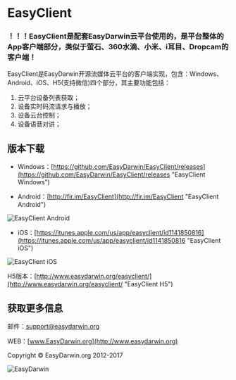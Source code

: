 # EasyClient #

### ！！！EasyClient是配套EasyDarwin云平台使用的，是平台整体的App客户端部分，类似于萤石、360水滴、小米、i耳目、Dropcam的客户端！ ###

EasyClient是EasyDarwin开源流媒体云平台的客户端实现，包含：Windows、Android、iOS、H5(支持微信)四个部分，其主要功能包括：

1. 云平台设备列表获取；
2. 设备实时码流请求与播放；
3. 设备云台控制；
4. 设备语音对讲；

## 版本下载 ##

- Windows：[https://github.com/EasyDarwin/EasyClient/releases](https://github.com/EasyDarwin/EasyClient/releases "EasyClient Windows")

- Android：[http://fir.im/EasyClient](http://fir.im/EasyClient "EasyClient Android")

![EasyClient Android](http://www.easydarwin.org/github/images/firimeasyclientandroid.png)

- iOS：[https://itunes.apple.com/us/app/easyclient/id1141850816](https://itunes.apple.com/us/app/easyclient/id1141850816 "EasyClient iOS")

![EasyClient iOS](http://www.easydarwin.org/github/images/firimeasyclientios170228.png)

H5版本：[http://www.easydarwin.org/easyclient/](http://www.easydarwin.org/easyclient/ "EasyClient H5")


## 获取更多信息 ##

邮件：[support@easydarwin.org](mailto:support@easydarwin.org) 

WEB：[www.EasyDarwin.org](http://www.easydarwin.org)

Copyright &copy; EasyDarwin.org 2012-2017

![EasyDarwin](http://www.easydarwin.org/skin/easydarwin/images/wx_qrcode.jpg)
